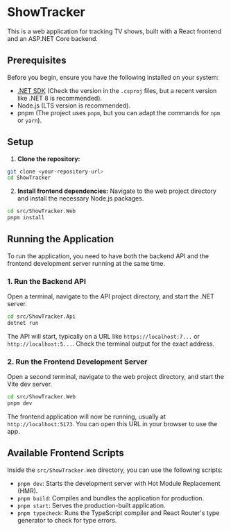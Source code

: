 # ShowTracker

This is a web application for tracking TV shows, built with a React frontend and an ASP.NET Core backend.

## Prerequisites

Before you begin, ensure you have the following installed on your system:

*   [.NET SDK](https://dotnet.microsoft.com/download) (Check the version in the `.csproj` files, but a recent version like .NET 8 is recommended).
*   Node.js (LTS version is recommended).
*   pnpm (The project uses `pnpm`, but you can adapt the commands for `npm` or `yarn`).

## Setup

1.  **Clone the repository:**
```bash
git clone <your-repository-url>
cd ShowTracker
```

2.  **Install frontend dependencies:**
Navigate to the web project directory and install the necessary Node.js packages.
```bash
cd src/ShowTracker.Web
pnpm install
```

## Running the Application

To run the application, you need to have both the backend API and the frontend development server running at the same time.

### 1. Run the Backend API

Open a terminal, navigate to the API project directory, and start the .NET server.

```bash
cd src/ShowTracker.Api
dotnet run
```

The API will start, typically on a URL like `https://localhost:7...` or `http://localhost:5...`. Check the terminal output for the exact address.

### 2. Run the Frontend Development Server

Open a second terminal, navigate to the web project directory, and start the Vite dev server.

```bash
cd src/ShowTracker.Web
pnpm dev
```

The frontend application will now be running, usually at `http://localhost:5173`. You can open this URL in your browser to use the app.

## Available Frontend Scripts

Inside the `src/ShowTracker.Web` directory, you can use the following scripts:

*   `pnpm dev`: Starts the development server with Hot Module Replacement (HMR).
*   `pnpm build`: Compiles and bundles the application for production.
*   `pnpm start`: Serves the production-built application.
*   `pnpm typecheck`: Runs the TypeScript compiler and React Router's type generator to check for type errors.
